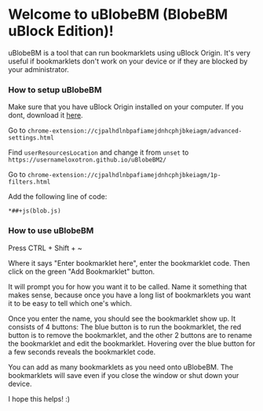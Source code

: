 # Welcome to uBlobeBM (BlobeBM uBlock Edition)!
uBlobeBM is a tool that can run bookmarklets using uBlock Origin. It's very useful if bookmarklets don't work on your device or if they are blocked by your administrator.

### How to setup uBlobeBM
Make sure that you have uBlock Origin installed on your computer. If you dont, download it [here](https://chromewebstore.google.com/detail/ublock-origin/cjpalhdlnbpafiamejdnhcphjbkeiagm).

Go to
`chrome-extension://cjpalhdlnbpafiamejdnhcphjbkeiagm/advanced-settings.html`

Find `userResourcesLocation` and change it from `unset` to 
`https://usernameloxotron.github.io/uBlobeBM2/`

Go to 
`chrome-extension://cjpalhdlnbpafiamejdnhcphjbkeiagm/1p-filters.html`

Add the following line of code:
```
*##+js(blob.js)
```

### How to use uBlobeBM
Press CTRL + Shift + ~

Where it says "Enter bookmarklet here", enter the bookmarklet code. Then click on the green "Add Bookmarklet" button.

It will prompt you for how you want it to be called. Name it something that makes sense, because once you have a long list of bookmarklets you want it to be easy to tell which one's which.

Once you enter the name, you should see the bookmarklet show up. It consists of 4 buttons: The blue button is to run the bookmarklet, the red button is to remove the bookmarklet, and the other 2 buttons are to rename the bookmarklet and edit the bookmarklet. Hovering over the blue button for a few seconds reveals the bookmarklet code.

You can add as many bookmarklets as you need onto uBlobeBM. The bookmarklets will save even if you close the window or shut down your device.

I hope this helps! :)
